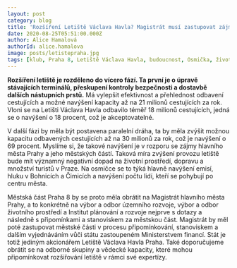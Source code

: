 ```yaml
---
layout: post
category: blog
title: 'Rozšíření Letiště Václava Havla? Magistrát musí zastupovat zájmy městských částí'
date: 2020-08-25T05:51:00.000Z
author: Alice Hamalová
authorId: alice.hamalova
image: posts/letistepraha.jpg
tags: [klub, Praha 8, Letiště Václava Havla, budoucnost, Osmička, životní prostředí, Magistrát]
---
```


**Rozšíření letiště je rozděleno do vícero fází. Ta první je o úpravě stávajících terminálů, přeskupení kontroly bezpečnosti a dostavbě dalších nástupních prstů.** Má vylepšit efektivnost a přehlednost odbavení cestujících a možné navýšení kapacity až na 21 milionů cestujících za rok. Vloni se na Letišti Václava Havla odbavilo téměř 18 milionů cestujících, jedná se o navýšení o 18 procent, což je akceptovatelné.

V další fázi by měla být postavena paralelní dráha, ta by měla zvýšit možnou kapacitu odbavených cestujících až na 30 milionů za rok, což je navýšení o 69 procent. Myslíme si, že takové navýšení je v rozporu se zájmy hlavního města Prahy a jeho městských částí. Taková míra zvýšení provozu letiště bude mít významný negativní dopad na životní prostředí, dopravu a množství turistů v Praze. Na osmičce se to týká hlavně navýšení emisí, hluku v Bohnicích a Čimicích a navýšení počtu lidí, kteří se pohybují po centru města.

Městská část Praha 8 by se proto měla obrátit na Magistrát hlavního města Prahy, a to konkrétně na výbor a odbor územního rozvoje, výbor a odbor životního prostředí a Institut plánování a rozvoje nejprve s dotazy a následně s připomínkami a stanoviskem za městskou část. Magistrát by měl poté zastupovat městské části v procesu připomínkování, stanoviskem a dalším vyjednáváním vůči státu zastoupeném Ministerstvem financí. Stát je totiž jediným akcionářem Letiště Václava Havla Praha. Také doporučujeme obrátit se na odborné skupiny a vědecké kapacity, které mohou připomínkovat rozšiřování letiště v rámci své expertízy.
